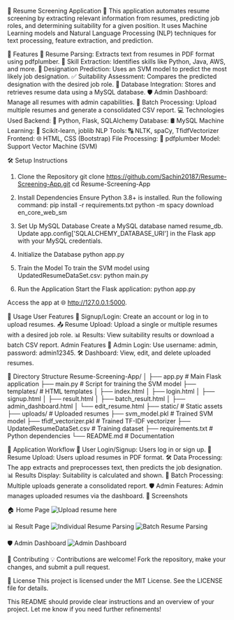🌟 Resume Screening Application 🌟
This application automates resume screening by extracting relevant information from resumes, predicting job roles, and determining suitability for a given position. It uses Machine Learning models and Natural Language Processing (NLP) techniques for text processing, feature extraction, and prediction.

🌟 Features
📄 Resume Parsing: Extracts text from resumes in PDF format using pdfplumber.
🧠 Skill Extraction: Identifies skills like Python, Java, AWS, and more.
🎯 Designation Prediction: Uses an SVM model to predict the most likely job designation.
✅ Suitability Assessment: Compares the predicted designation with the desired job role.
💾 Database Integration: Stores and retrieves resume data using a MySQL database.
🛡️ Admin Dashboard: Manage all resumes with admin capabilities.
🚀 Batch Processing: Upload multiple resumes and generate a consolidated CSV report.
💻 Technologies Used
Backend: 🐍 Python, Flask, SQLAlchemy
Database: 🛢️ MySQL
Machine Learning: 🤖 Scikit-learn, joblib
NLP Tools: 🔠 NLTK, spaCy, TfidfVectorizer
Frontend: 🌐 HTML, CSS (Bootstrap)
File Processing: 📂 pdfplumber
Model: Support Vector Machine (SVM)

🛠️ Setup Instructions
1. Clone the Repository
git clone https://github.com/Sachin20187/Resume-Screening-App.git
cd Resume-Screening-App

2. Install Dependencies
Ensure Python 3.8+ is installed. Run the following command:
pip install -r requirements.txt
python -m spacy download en_core_web_sm

3. Set Up MySQL Database
Create a MySQL database named resume_db.
Update app.config['SQLALCHEMY_DATABASE_URI'] in the Flask app with your MySQL credentials.

4. Initialize the Database
python app.py

5. Train the Model
To train the SVM model using UpdatedResumeDataSet.csv:
python main.py

6. Run the Application
Start the Flask application:
python app.py

Access the app at 🌐 http://127.0.0.1:5000.

📝 Usage
User Features
👤 Signup/Login: Create an account or log in to upload resumes.
📤 Resume Upload: Upload a single or multiple resumes with a desired job role.
📊 Results: View suitability results or download a batch CSV report.
Admin Features
🔑 Admin Login: Use username: admin, password: admin12345.
🛠️ Dashboard: View, edit, and delete uploaded resumes.

📂 Directory Structure
Resume-Screening-App/
│
├── app.py                # Main Flask application
├── main.py               # Script for training the SVM model
├── templates/            # HTML templates
│   ├── index.html
│   ├── login.html
│   ├── signup.html
│   ├── result.html
│   ├── batch_result.html
│   ├── admin_dashboard.html
│   └── edit_resume.html
├── static/               # Static assets
├── uploads/              # Uploaded resumes
├── svm_model.pkl         # Trained SVM model
├── tfidf_vectorizer.pkl  # Trained TF-IDF vectorizer
├── UpdatedResumeDataSet.csv  # Training dataset
├── requirements.txt      # Python dependencies
└── README.md             # Documentation

🔄 Application Workflow
👥 User Login/Signup: Users log in or sign up.
📄 Resume Upload: Users upload resumes in PDF format.
🛠️ Data Processing: The app extracts and preprocesses text, then predicts the job designation.
📊 Results Display: Suitability is calculated and shown.
📑 Batch Processing: Multiple uploads generate a consolidated report.
🛡️ Admin Features: Admin manages uploaded resumes via the dashboard.
📸 Screenshots

🏠 Home Page
![Upload resume here](https://github.com/user-attachments/assets/ebb8e404-00cc-4b81-bb60-0ce9ac348e2f)

📊 Result Page
![Individual Resume Parsing](https://github.com/user-attachments/assets/63244426-8fee-433d-a4d0-276f28bffd02)
![Batch Resume Parsing](https://github.com/user-attachments/assets/caa695ca-8405-4952-8680-0dfeb37760f9)

🛡️ Admin Dashboard
![Admin Dashboard](https://github.com/user-attachments/assets/5b4dd025-b429-4bd4-884a-262f103a88f5)

🤝 Contributing
💡 Contributions are welcome! Fork the repository, make your changes, and submit a pull request.

📜 License
This project is licensed under the MIT License. See the LICENSE file for details.

This README should provide clear instructions and an overview of your project. Let me know if you need further refinements!
